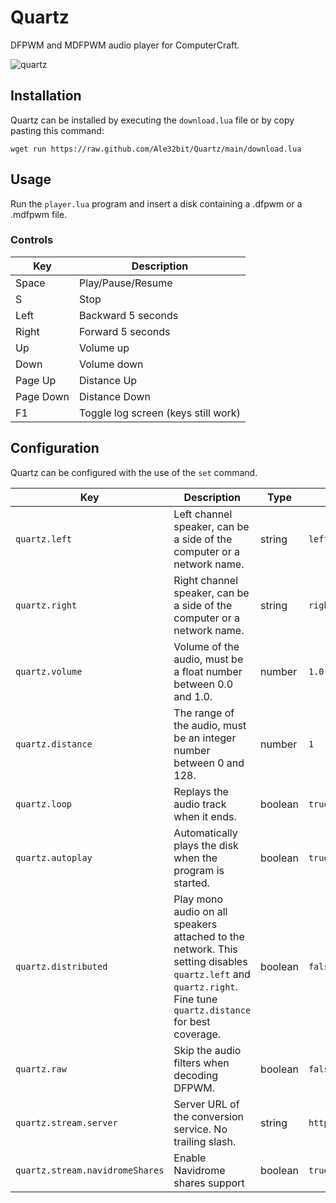 # Quartz

DFPWM and MDFPWM audio player for ComputerCraft.

![quartz](https://github.com/Ale32bit/Quartz/assets/4512372/3d22b768-e024-4c88-b40c-e9598ad37853)

## Installation

Quartz can be installed by executing the `download.lua` file or by copy pasting this command:

```
wget run https://raw.github.com/Ale32bit/Quartz/main/download.lua
```

## Usage

Run the `player.lua` program and insert a disk containing a .dfpwm or a .mdfpwm file.

### Controls

| Key       | Description                         |
| --------- | ----------------------------------- |
| Space     | Play/Pause/Resume                   |
| S         | Stop                                |
| Left      | Backward 5 seconds                  |
| Right     | Forward 5 seconds                   |
| Up        | Volume up                           |
| Down      | Volume down                         |
| Page Up   | Distance Up                         |
| Page Down | Distance Down                       |
| F1        | Toggle log screen (keys still work) |

## Configuration

Quartz can be configured with the use of the `set` command.

| Key                    | Description                                                                                                                                                     | Type    | Default                  |
| ---------------------- | --------------------------------------------------------------------------------------------------------------------------------------------------------------- | ------- | ------------------------ |
| `quartz.left`          | Left channel speaker, can be a side of the computer or a network name.                                                                                          | string  | `left`                   |
| `quartz.right`         | Right channel speaker, can be a side of the computer or a network name.                                                                                         | string  | `right`                  |
| `quartz.volume`        | Volume of the audio, must be a float number between 0.0 and 1.0.                                                                                                | number  | `1.0`                    |
| `quartz.distance`      | The range of the audio, must be an integer number between 0 and 128.                                                                                            | number  | `1`                      |
| `quartz.loop`          | Replays the audio track when it ends.                                                                                                                           | boolean | `true`                   |
| `quartz.autoplay`      | Automatically plays the disk when the program is started.                                                                                                       | boolean | `true`                   |
| `quartz.distributed`   | Play mono audio on all speakers attached to the network. This setting disables `quartz.left` and `quartz.right`. Fine tune `quartz.distance` for best coverage. | boolean | `false`                  |
| `quartz.raw`           | Skip the audio filters when decoding DFPWM.                                                                                                                     | boolean | `false`                  |
| `quartz.stream.server` | Server URL of the conversion service. No trailing slash.                                                                                                        | string  | `https://cc.alexdevs.me` |
| `quartz.stream.navidromeShares` | Enable Navidrome shares support | boolean | `true` |